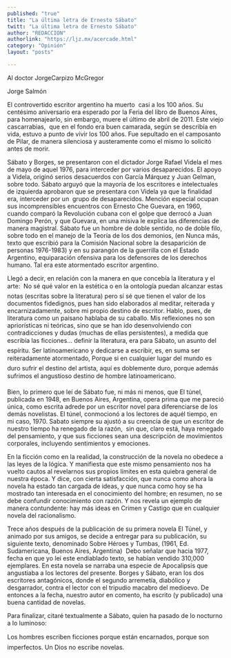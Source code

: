 ```yaml
---
published: "true"
title: "La última letra de Ernesto Sábato"
twitt: "La última letra de Ernesto Sábato"
author: "REDACCION"
authorlink: "https://ljz.mx/acercade.html"
category: "Opinión"
layout: "posts"

---
```



  Al doctor JorgeCarpizo McGregor



  Jorge Salmón



  El controvertido escritor argentino ha muerto  casi a los 100 años. Su centésimo aniversario era esperado por la Feria del libro de Buenos Aires, para homenajearlo, sin embargo, muere el último de abril de 2011. Este viejo cascarrabias,  que en el fondo era buen camarada, según se describía en vida, estuvo a punto de vivir los 100 años. Fue sepultado en el camposanto de Pilar, de manera silenciosa y austeramente como el mismo lo solicitó antes de morir.



  Sábato y Borges, se presentaron con el dictador Jorge Rafael Videla el mes de mayo de aquel 1976, para interceder por varios desaparecidos. El apoyo a Videla, originó serios desacuerdos con García Márquez y Juan Gelman, sobre todo. Sábato arguyó que la mayoría de los escritores e intelectuales de izquierda aprobaron que se presentara con Videla ya que la finalidad era, interceder por un  grupo de desaparecidos. Mención especial ocupan sus incomprensibles encuentros con Ernesto Che Guevara, en 1960, cuando comparó la Revolución cubana con el golpe que derrocó a Juan Domingo Perón, y que Guevara, en una misiva le explica las diferencias de manera magistral. Sábato fue un hombre de doble sentido, no de doble filo, sobre todo en el manejo de la Teoría de los dos demonios, (en Nunca más, texto que escribió para la Comisión Nacional sobre la desaparición de personas 1976-1983) y en su parangón de la guerrilla con el Estado Argentino, equiparación ofensiva para los defensores de los derechos humano. Tal era este atormentado escritor argentino.



  Llegó a decir, en relación con la manera en que concebía la literatura y el arte:  No sé qué valor en la estética o en la ontología puedan alcanzar estas notas (escritas sobre la literatura) pero sí sé que tienen el valor de los documentos fidedignos, pues han sido elaborados al meditar, reiterada y encarnizadamente, sobre mi propio destino de escritor. Hablo, pues, de literatura como un paisano hablaba de su caballo. Mis reflexiones no son apriorísticas ni teóricas, sino que se han ido desenvolviendo con contradicciones y dudas (muchas de ellas persistentes), a medida que escribía las ficciones... definir la literatura, era para Sábato, un asunto del espíritu. Ser latinoamericano y dedicarse a escribir, es, en suma ser reiteradamente atormentado, Porque si en cualquier lugar del mundo es duro sufrir el destino del artista, aquí es doblemente duro, porque además sufrimos el angustioso destino de hombre latinoamericano.



  Bien, lo primero que leí de Sábato fue, ni más ni menos, que El túnel, publicada en 1948, en Buenos Aires, Argentina, opera prima que me pareció única, como escrita adrede por un escritor novel para diferenciarse de los demás novelistas. El túnel, conmocionó a los lectores de aquél tiempo, en mi caso, 1970. Sabato siempre su ajustó a su creencia de que un escritor de nuestro tiempo ha renegado de la razón,  sin que, claro está, haya renegado del pensamiento, y que sus ficciones sean una descripción de movimientos corporales, incluyendo sentimientos y emociones.



  En la ficción como en la realidad, la construcción de la novela no obedece a las leyes de la lógica. Y manifiesta que este mismo pensamiento nos ha vuelto cautos al revelarnos sus propios límites en esta quiebra general de nuestra época. Y dice, con cierta satisfacción, que nunca como ahora la novela ha estado tan cargada de ideas, y que nunca como hoy se ha mostrado tan interesada en el conocimiento del hombre; en resumen, no se debe confundir conocimiento con razón. Y nos revela un ejemplo de manera contundente: hay más ideas en Crimen y Castigo que en cualquier novela del racionalismo.



  Trece años después de la publicación de su primera novela El Túnel, y animado por sus amigos, se decide a entregar para su publicación, su siguiente texto, denominado Sobre Héroes y Tumbas, (1961, Ed. Sudamericana, Buenos Aires, Argentina)  Debo señalar que hacia 1977, fecha en que yo leí este endiablado texto, se habían vendido 310,000 ejemplares. En esta novela se narraba una especie de Apocalipsis que angustiaba a los lectores del presente. Borges y Sábato, eran los dos escritores antagónicos, donde el segundo arremetía, diabólico y desgarrador, contra el lector con el tripudio macabro del medioevo. De entonces a la fecha, nuestro autor en comento, ha escrito (y publicado) una buena cantidad de novelas.



  Para finalizar, citaré textualmente a Sábato, quien ha pasado de lo nocturno a lo luminoso:



  Los hombres escriben ficciones porque están encarnados, porque son imperfectos. Un Dios no escribe novelas.

